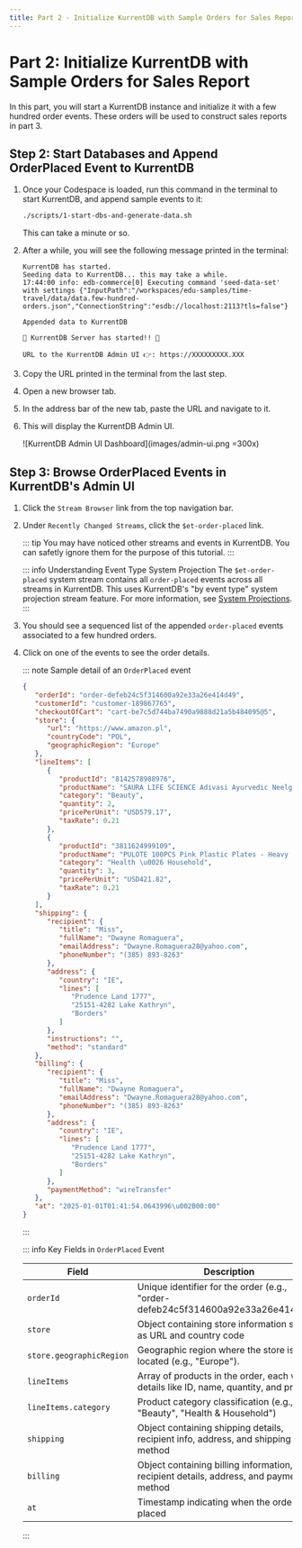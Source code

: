 ```yaml
---
title: Part 2 - Initialize KurrentDB with Sample Orders for Sales Report
---
```


# Part 2: Initialize KurrentDB with Sample Orders for Sales Report

In this part, you will start a KurrentDB instance and initialize it with a few hundred order events. These orders will be used to construct sales reports in part 3.

## Step 2: Start Databases and Append OrderPlaced Event to KurrentDB

1. Once your Codespace is loaded, run this command in the terminal to start KurrentDB, and append sample events to it:

   ```sh
   ./scripts/1-start-dbs-and-generate-data.sh
   ```

   This can take a minute or so.

2. After a while, you will see the following message printed in the terminal:

   ```
   KurrentDB has started.
   Seeding data to KurrentDB... this may take a while.
   17:44:00 info: edb-commerce[0] Executing command 'seed-data-set' with settings {"InputPath":"/workspaces/edu-samples/time-travel/data/data.few-hundred-orders.json","ConnectionString":"esdb://localhost:2113?tls=false"}

   Appended data to KurrentDB

   🚀 KurrentDB Server has started!! 🚀

   URL to the KurrentDB Admin UI 👉: https://XXXXXXXXX.XXX
   ```

3. Copy the URL printed in the terminal from the last step.

4. Open a new browser tab. 

5. In the address bar of the new tab, paste the URL and navigate to it.

6. This will display the KurrentDB Admin UI.
   
   ![KurrentDB Admin UI Dashboard](images/admin-ui.png =300x)

## Step 3: Browse OrderPlaced Events in KurrentDB's Admin UI

1. Click the `Stream Browser` link from the top navigation bar.

2. Under `Recently Changed Streams`, click the `$et-order-placed` link.

   ::: tip
   You may have noticed other streams and events in KurrentDB. You can safetly ignore them for the purpose of this tutorial. 
   :::

   ::: info Understanding Event Type System Projection
   The `$et-order-placed` system stream contains all `order-placed` events across all streams in KurrentDB. This uses KurrentDB's "by event type" system projection stream feature. For more information, see [System Projections](https://docs.kurrent.io/server/v25.0/features/projections/system.html#by-event-type).
   :::

3. You should see a sequenced list of the appended `order-placed` events associated to a few hundred orders.

4. Click on one of the events to see the order details.

   ::: note Sample detail of an `OrderPlaced` event

   ```json
   {
      "orderId": "order-defeb24c5f314600a92e33a26e414d49",
      "customerId": "customer-189867765",
      "checkoutOfCart": "cart-be7c5d744ba7490a9888d21a5b484095@5",
      "store": {
         "url": "https://www.amazon.pl",
         "countryCode": "POL",
         "geographicRegion": "Europe"
      },
      "lineItems": [
         {
            "productId": "8142578988976",
            "productName": "SAURA LIFE SCIENCE Adivasi Ayurvedic Neelgiri Hair growth Hair Oil-250ML (2)",
            "category": "Beauty",
            "quantity": 2,
            "pricePerUnit": "USD579.17",
            "taxRate": 0.21
         },
         {
            "productId": "3811624999109",
            "productName": "PULOTE 100PCS Pink Plastic Plates - Heavy Duty Pink Disposable Plates - Pink and Gold Plastic Plates Include 50PCS Pink Dinner Plates, 50PCS Pink Dessert Plates for Party\u0026Wedding",
            "category": "Health \u0026 Household",
            "quantity": 3,
            "pricePerUnit": "USD421.82",
            "taxRate": 0.21
         }
      ],
      "shipping": {
         "recipient": {
            "title": "Miss",
            "fullName": "Dwayne Romaguera",
            "emailAddress": "Dwayne.Romaguera28@yahoo.com",
            "phoneNumber": "(385) 893-8263"
         },
         "address": {
            "country": "IE",
            "lines": [
               "Prudence Land 1777",
               "25151-4282 Lake Kathryn",
               "Borders"
            ]
         },
         "instructions": "",
         "method": "standard"
      },
      "billing": {
         "recipient": {
            "title": "Miss",
            "fullName": "Dwayne Romaguera",
            "emailAddress": "Dwayne.Romaguera28@yahoo.com",
            "phoneNumber": "(385) 893-8263"
         },
         "address": {
            "country": "IE",
            "lines": [
               "Prudence Land 1777",
               "25151-4282 Lake Kathryn",
               "Borders"
            ]
         },
         "paymentMethod": "wireTransfer"
      },
      "at": "2025-01-01T01:41:54.0643996\u002B00:00"
   }				
   ```
   :::

   ::: info Key Fields in `OrderPlaced` Event

   | Field                   | Description                                                                                   |
   |-------------------------|-----------------------------------------------------------------------------------------------|
   | `orderId`               | Unique identifier for the order (e.g., "order-defeb24c5f314600a92e33a26e414d49")              |
   | `store`                 | Object containing store information such as URL and country code                              |
   | `store.geographicRegion`| Geographic region where the store is located (e.g., "Europe").                                |
   | `lineItems`             | Array of products in the order, each with details like ID, name, quantity, and price          |
   | `lineItems.category`    | Product category classification (e.g., "Beauty", "Health & Household")                        |
   | `shipping`              | Object containing shipping details, recipient info, address, and shipping method              |
   | `billing`               | Object containing billing information, recipient details, address, and payment method         |
   | `at`                    | Timestamp indicating when the order was placed                                                |

   :::